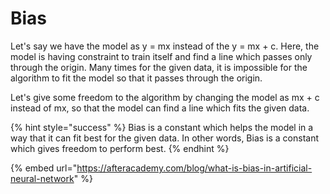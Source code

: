 # Bias

Let's say we have the model as y = mx instead of the y = mx + c. Here, the model is having constraint to train itself and find a line which passes only through the origin. Many times for the given data, it is impossible for the algorithm to fit the model so that it passes through the origin. 

Let's give some freedom to the algorithm by changing the model as mx + c instead of mx, so that the model can find a line which fits the given data.

{% hint style="success" %}
Bias is a constant which helps the model in a way that it can fit best for the given data. In other words, Bias is a constant which gives freedom to perform best.
{% endhint %}

{% embed url="https://afteracademy.com/blog/what-is-bias-in-artificial-neural-network" %}



